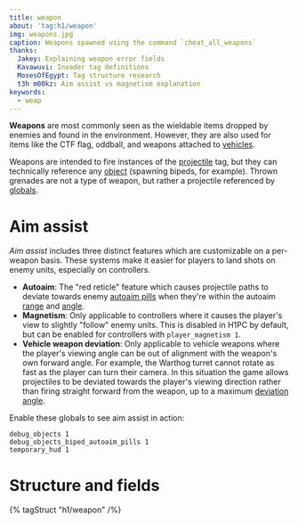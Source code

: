 ```yaml
---
title: weapon
about: 'tag:h1/weapon'
img: weapons.jpg
caption: Weapons spawned using the command `cheat_all_weapons`
thanks:
  Jakey: Explaining weapon error fields
  Kavawuvi: Invader tag definitions
  MosesOfEgypt: Tag structure research
  t3h m00kz: Aim assist vs magnetism explanation
keywords:
  - weap
---
```

**Weapons** are most commonly seen as the wieldable items dropped by enemies and found in the environment. However, they are also used for items like the CTF flag, oddball, and weapons attached to [vehicles](~vehicle).

Weapons are intended to fire instances of the [projectile](~) tag, but they can technically reference any [object](~) (spawning bipeds, for example). Thrown grenades are not a type of weapon, but rather a projectile referenced by [globals](~).

# Aim assist
_Aim assist_ includes three distinct features which are customizable on a per-weapon basis. These systems make it easier for players to land shots on enemy units, especially on controllers.

* **Autoaim**: The "red reticle" feature which causes projectile paths to deviate towards enemy [autoaim pills](~biped#autoaim-pill) when they're within the autoaim [range](#tag-field-autoaim-range) and [angle](#tag-field-autoaim-angle).
* **Magnetism**: Only applicable to controllers where it causes the player's view to slightly "follow" enemy units. This is disabled in H1PC by default, but can be enabled for controllers with `player_magnetism 1`.
* **Vehicle weapon deviation**: Only applicable to vehicle weapons where the player's viewing angle can be out of alignment with the weapon's own forward angle. For example, the Warthog turret cannot rotate as fast as the player can turn their camera. In this situation the game allows projectiles to be deviated towards the player's viewing direction rather than firing straight forward from the weapon, up to a maximum [deviation angle](#tag-field-deviation-angle).

Enable these globals to see aim assist in action:

```console
debug_objects 1
debug_objects_biped_autoaim_pills 1
temporary_hud 1
```

# Structure and fields

{% tagStruct "h1/weapon" /%}
